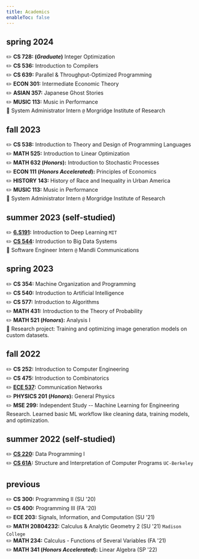 ```yaml
---
title: Academics
enableToc: false
---
```

## spring 2024
✏️  **CS 728: (*Graduate*)** Integer Optimization  
✏️  **CS 536:** Introduction to Compilers  
✏️  **CS 639:** Parallel & Throughput-Optimized Programming  
✏️  **ECON 301:** Intermediate Economic Theory  
✏️  **ASIAN 357:** Japanese Ghost Stories  
✏️  **MUSIC 113:** Music in Performance    
💼  System Administrator Intern `@` Morgridge Institute of Research

## fall 2023
✏️  **CS 538:** Introduction to Theory and Design of Programming Languages  
✏️  **MATH 525:** Introduction to Linear Optimization  
✏️  **MATH 632 (*Honors*):** Introduction to Stochastic Processes  
✏️  **ECON 111 (*Honors Accelerated*):** Principles of Economics  
✏️  **HISTORY 143:** History of Race and Inequality in Urban America  
✏️  **MUSIC 113:** Music in Performance    
💼  System Administrator Intern `@` Morgridge Institute of Research

## summer 2023 (self-studied)
✏️  **[6.S191](/notes/6-s191):** Introduction to Deep Learning `MIT`  
✏️  **[CS 544](/notes/cs544):** Introduction to Big Data Systems  
💼  Software Engineer Intern `@` Mandli Communications  

## spring 2023
✏️  **CS 354:** Machine Organization and Programming  
✏️  **CS 540:** Introduction to Artificial Intelligence  
✏️  **CS 577:** Introduction to Algorithms  
✏️  **MATH 431:** Introduction to the Theory of Probability  
✏️  **MATH 521 (*Honors*):** Analysis I  
🔬  Research project: Training and optimizing image generation models on custom datasets. 

## fall 2022
✏️  **CS 252:** Introduction to Computer Engineering  
✏️  **CS 475:** Introduction to Combinatorics  
✏️  **[ECE 537](/ece537):** Communication Networks  
✏️  **PHYSICS 201 (*Honors*):** General Physics  
✏️  **MSE 299:** Independent Study -- Machine Learning for Engineering Research. Learned basic ML workflow like cleaning data, training models, and optimization.

## summer 2022 (self-studied)
✏️  **[CS 220](/notes/cs220):** Data Programming I  
✏️  **[CS 61A](/notes/cs61a):** Structure and Interpretation of Computer Programs `UC-Berkeley`  

## previous
✏️  **CS 300:** Programming II (SU '20)  
✏️  **CS 400:** Programming III (FA '20)  
✏️  **ECE 203:** Signals, Information, and Computation (SU '21)  
✏️  **MATH 20804232:** Calculus & Analytic Geometry 2 (SU '21) `Madison College`  
✏️  **MATH 234:** Calculus - Functions of Several Variables (FA '21)  
✏️  **MATH 341 (*Honors Accelerated*):** Linear Algebra (SP '22)
